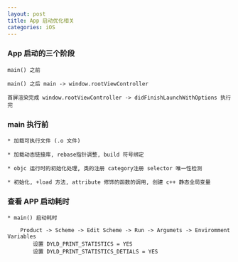 ```yaml
---
layout: post
title: App 启动优化相关
categories: iOS
---
```



### App 启动的三个阶段
    main() 之前

    main() 之后 main -> window.rootViewController

    首屏渲染完成 window.rootViewController -> didFinishLaunchWithOptions 执行完


### main 执行前
    * 加载可执行文件 (.o 文件)
    
    * 加载动态链接库, rebase指针调整, build 符号绑定
    
    * objc 运行时的初始化处理, 类的注册 category注册 selector 唯一性检测

    * 初始化, +load 方法, attribute 修饰的函数的调用, 创建 c++ 静态全局变量 




### 查看 APP 启动耗时
    * main() 启动耗时
    
        Product -> Scheme -> Edit Scheme -> Run -> Argumets -> Enviromment Variables 
            设置 DYLD_PRINT_STATISTICS = YES
            设置 DYLD_PRINT_STATISTICS_DETIALS = YES